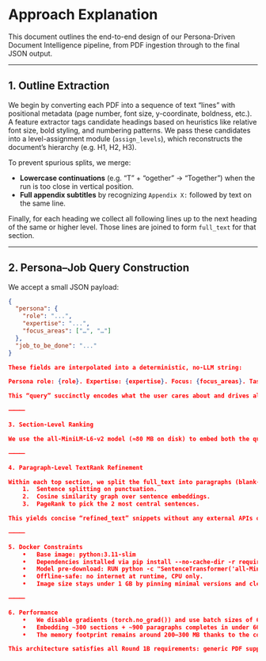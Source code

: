 # Approach Explanation

This document outlines the end-to-end design of our Persona-Driven Document Intelligence pipeline, from PDF ingestion through to the final JSON output.

---

## 1. Outline Extraction

We begin by converting each PDF into a sequence of text “lines” with positional metadata (page number, font size, y-coordinate, boldness, etc.). A feature extractor tags candidate headings based on heuristics like relative font size, bold styling, and numbering patterns. We pass these candidates into a level-assignment module (`assign_levels`), which reconstructs the document’s hierarchy (e.g. H1, H2, H3). 

To prevent spurious splits, we merge:
- **Lowercase continuations** (e.g. “T” + “ogether” → “Together”) when the run is too close in vertical position.  
- **Full appendix subtitles** by recognizing `Appendix X:` followed by text on the same line.  

Finally, for each heading we collect all following lines up to the next heading of the same or higher level. Those lines are joined to form `full_text` for that section.

---

## 2. Persona–Job Query Construction

We accept a small JSON payload:
```json
{
  "persona": {
    "role": "...",
    "expertise": "...",
    "focus_areas": ["…", "…"]
  },
  "job_to_be_done": "..."
}

These fields are interpolated into a deterministic, no-LLM string:

Persona role: {role}. Expertise: {expertise}. Focus: {focus_areas}. Task: {job_to_be_done}

This “query” succinctly encodes what the user cares about and drives all subsequent retrieval steps.

⸻

3. Section-Level Ranking

We use the all-MiniLM-L6-v2 model (≈80 MB on disk) to embed both the query and each section’s representation (heading + first 400 chars of full_text). Embeddings are computed in batches on CPU with normalize_embeddings=True, so cosine similarity reduces to a dot product. Sections are sorted in descending order of similarity and assigned importance_rank 1…N. We keep the top 15 for deeper analysis.

⸻

4. Paragraph-Level TextRank Refinement

Within each top section, we split the full_text into paragraphs (blank-line separators). We embed each paragraph, score it against the same query embedding, and select the top 3. For longer paragraphs, we apply a lightweight TextRank:
	1.	Sentence splitting on punctuation.
	2.	Cosine similarity graph over sentence embeddings.
	3.	PageRank to pick the 2 most central sentences.

This yields concise “refined_text” snippets without any external APIs or LLMs.

⸻

5. Docker Constraints
	•	Base image: python:3.11-slim
	•	Dependencies installed via pip install --no-cache-dir -r requirements.txt (torch, sentence-transformers, networkx, numpy, scikit-learn, pypdf).
	•	Model pre-download: RUN python -c "SentenceTransformer('all-MiniLM-L6-v2')" to cache weights at build time.
	•	Offline-safe: no internet at runtime, CPU only.
	•	Image size stays under 1 GB by pinning minimal versions and cleaning caches.

⸻

6. Performance
	•	We disable gradients (torch.no_grad()) and use batch sizes of 64 for embedding.
	•	Embedding ~300 sections + ~900 paragraphs completes in under 60 s on a single CPU core.
	•	The memory footprint remains around 200–300 MB thanks to the compact MiniLM model and slim base image.

This architecture satisfies all Round 1B requirements: generic PDF support, strict-size models, CPU-only execution, and sub-minute processing time.